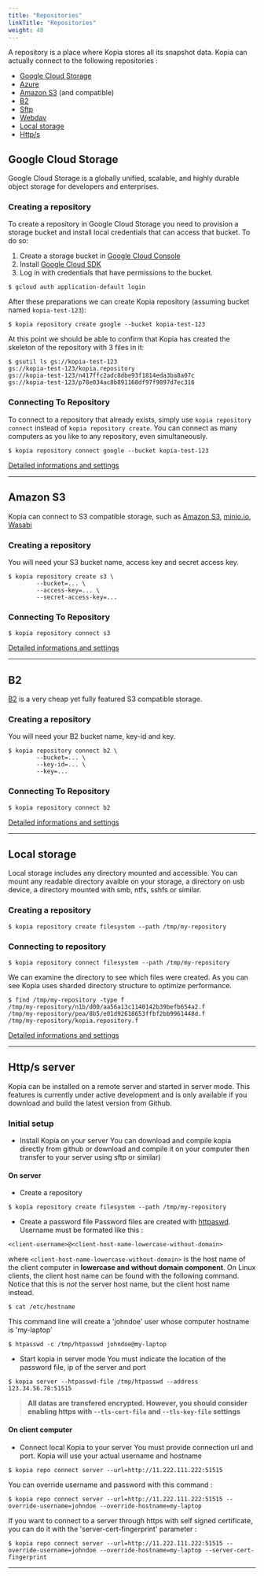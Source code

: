 ```yaml
---
title: "Repositories"
linkTitle: "Repositories"
weight: 40
---
```


A repository is a place where Kopia stores all its snapshot data. Kopia can actually connect to the following repositories :

* [Google Cloud Storage](#google-cloud-storage)
* [Azure](#azure)
* [Amazon S3](#amazon-s3) (and compatible)
* [B2](#b2)
* [Sftp](#sftp)
* [Webdav](#webdav)
* [Local storage](#local-storage)
* [Http/s](#https-server)

## Google Cloud Storage

Google Cloud Storage is a globally unified, scalable, and highly durable object storage for developers and enterprises.

### Creating a repository

To create a repository in Google Cloud Storage you need to provision a storage bucket and install local credentials that can access that bucket. To do so:

1. Create a storage bucket in [Google Cloud Console](https://console.cloud.google.com/storage/)
2. Install [Google Cloud SDK](https://cloud.google.com/sdk/)
3. Log in with credentials that have permissions to the bucket.

```shell
$ gcloud auth application-default login
```

After these preparations we can create Kopia repository (assuming bucket named `kopia-test-123`):

```shell
$ kopia repository create google --bucket kopia-test-123
```

At this point we should be able to confirm that Kopia has created the skeleton of the repository with 3
files in it:

```shell
$ gsutil ls gs://kopia-test-123
gs://kopia-test-123/kopia.repository
gs://kopia-test-123/n417ffc2adc8dbe93f1814eda3ba8a07c
gs://kopia-test-123/p78e034ac8b891168df97f9897d7ec316
```

### Connecting To Repository

To connect to a repository that already exists, simply use `kopia repository connect` instead of `kopia repository create`. You can connect as many computers as you like to any repository, even simultaneously.

```shell
$ kopia repository connect google --bucket kopia-test-123
```

[Detailed informations and settings](/docs/reference/command-line/common/repository-connect-filesystem/)

---

## Amazon S3

Kopia can connect to S3 compatible storage, such as [Amazon S3](https://aws.amazon.com/s3/), [minio.io](https://minio.io/), [Wasabi](https://wasabi.com/)

### Creating a repository

You will need your S3 bucket name, access key and secret access key.

```shell
$ kopia repository create s3 \
        --bucket=... \
        --access-key=... \
        --secret-access-key=...
```

### Connecting To Repository

```shell
$ kopia repository connect s3 
```

[Detailed informations and settings](/docs/reference/command-line/common/repository-create-s3/)

---

## B2

[B2](https://www.backblaze.com/b2/cloud-storage.html) is a very cheap yet fully featured S3 compatible storage.

### Creating a repository

You will need your B2 bucket name, key-id and key.

```shell
$ kopia repository connect b2 \
        --bucket=... \
        --key-id=... \
        --key=...
```

### Connecting To Repository

```shell
$ kopia repository connect b2 
```

[Detailed informations and settings](/docs/reference/command-line/common/repository-connect-b2/)

---

## Local storage

Local storage includes any directory mounted and accessible. You can mount any readable directory avaible on your storage, a directory on usb device, a directory mounted with smb, ntfs, sshfs or similar.

### Creating a repository

```shell
$ kopia repository create filesystem --path /tmp/my-repository
```

### Connecting to repository

```shell
$ kopia repository connect filesystem --path /tmp/my-repository
```

We can examine the directory to see which files were created. As you can see Kopia uses sharded directory structure to optimize performance.

```shell
$ find /tmp/my-repository -type f
/tmp/my-repository/n1b/d00/aa56a13c1140142b39befb654a2.f
/tmp/my-repository/pea/8b5/e01d92618653ffbf2bb9961448d.f
/tmp/my-repository/kopia.repository.f
```

[Detailed informations and settings](/docs/reference/command-line/common/repository-connect-filesystem/)

---

## Http/s server

Kopia can be installed on a remote server and started in server mode. This features is currently under active development and is only available if you download and build the latest version from Github.

### Initial setup

* Install Kopia on your server
You can download and compile kopia directly from github or download and compile it on your computer then transfer to your server using sftp or similar)

#### On server

* Create a repository

```shell
$ kopia repository create filesystem --path /tmp/my-repository
```

* Create a password file
Password files are created with [httpaswd](https://httpd.apache.org/docs/2.4/programs/htpasswd.html). Username must be formated like this : 

```
<client-username>@<client-host-name-lowercase-without-domain>
```

where `<client-host-name-lowercase-without-domain>` is the host name of the client computer in **lowercase and without domain component**. On Linux clients, the client host name can be found with the following command. Notice that this is *not* the server host name, but the client host name instead.

```shell
$ cat /etc/hostname
```

This command line will create a 'johndoe' user whose computer hostname is 'my-laptop'
```shell
$ htpasswd -c /tmp/htpasswd johndoe@my-laptop
```

* Start kopia in server mode
You must indicate the location of the password file, ip of the server and port

```shell
$ kopia server --htpasswd-file /tmp/htpasswd --address 123.34.56.78:51515
```

>**All datas are transfered encrypted. However, you should consider enabling https with ```--tls-cert-file``` and ```--tls-key-file``` settings**

#### On client computer

* Connect local Kopia to your server
You must provide connection url and port. Kopia will use your actual username and hostname

```shell
$ kopia repo connect server --url=http://11.222.111.222:51515
```

You can override username and password with this command :
```shell
$ kopia repo connect server --url=http://11.222.111.222:51515 --override-username=johndoe --override-hostname=my-laptop
```

If you want to connect to a server through https with self signed certificate, you can do it with the 'server-cert-fingerprint' parameter :
```shell
$ kopia repo connect server --url=http://11.222.111.222:51515 --override-username=johndoe --override-hostname=my-laptop --server-cert-fingerprint
```

---
